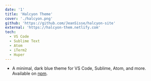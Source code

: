 ```yaml
---
date: '1'
title: 'Halcyon Theme'
cover: './halcyon.png'
github: 'https://github.com/JeanSisse/halcyon-site'
external: 'https://halcyon-them.netlify.com'
tech:
  - VS Code
  - Sublime Text
  - Atom
  - iTerm2
  - Huper
---
```


- A minimal, dark blue theme for VS Code, Sublime, Atom, and more. Available on [npm](https://www.npmjs.com/package/hyper-halcyon-theme).